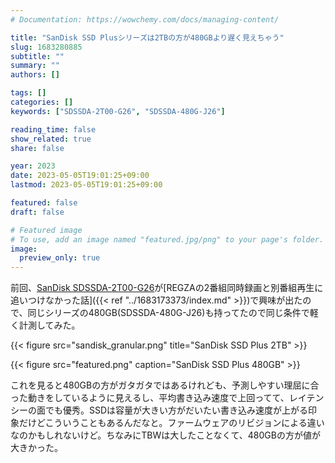 ```yaml
---
# Documentation: https://wowchemy.com/docs/managing-content/

title: "SanDisk SSD Plusシリーズは2TBの方が480GBより遅く見えちゃう"
slug: 1683280885
subtitle: ""
summary: ""
authors: []

tags: []
categories: []
keywords: ["SDSSDA-2T00-G26", "SDSSDA-480G-J26"]

reading_time: false
show_related: true
share: false

year: 2023
date: 2023-05-05T19:01:25+09:00
lastmod: 2023-05-05T19:01:25+09:00

featured: false
draft: false

# Featured image
# To use, add an image named "featured.jpg/png" to your page's folder.
image:
  preview_only: true
---
```


前回、[SanDisk SDSSDA-2T00-G26](https://www.westerndigital.com/ja-jp/products/internal-drives/sandisk-ssd-plus-sata-iii-ssd)が[REGZAの2番組同時録画と別番組再生に追いつけなかった話]({{< ref "../1683173373/index.md" >}})で興味が出たので、同じシリーズの480GB(SDSSDA-480G-J26)も持ってたので同じ条件で軽く計測してみた。

{{< figure src="sandisk_granular.png" title="SanDisk SSD Plus 2TB" >}}

{{< figure src="featured.png" caption="SanDisk SSD Plus 480GB" >}}

これを見ると480GBの方がガタガタではあるけれども、予測しやすい理屈に合った動きをしているように見えるし、平均書き込み速度で上回ってて、レイテンシーの面でも優秀。SSDは容量が大きい方がだいたい書き込み速度が上がる印象だけどこういうこともあるんだなと。ファームウェアのリビジョンによる違いなのかもしれないけど。ちなみにTBWは大したことなくて、480GBの方が値が大きかった。
